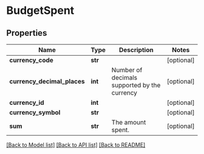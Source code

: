 # BudgetSpent

## Properties
Name | Type | Description | Notes
------------ | ------------- | ------------- | -------------
**currency_code** | **str** |  | [optional] 
**currency_decimal_places** | **int** | Number of decimals supported by the currency | [optional] 
**currency_id** | **int** |  | [optional] 
**currency_symbol** | **str** |  | [optional] 
**sum** | **str** | The amount spent. | [optional] 

[[Back to Model list]](../README.md#documentation-for-models) [[Back to API list]](../README.md#documentation-for-api-endpoints) [[Back to README]](../README.md)


